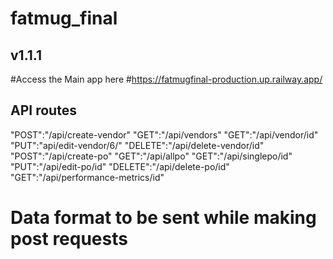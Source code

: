 # fatmug_final
## v1.1.1

#Access the Main app here
#https://fatmugfinal-production.up.railway.app/

## API routes
 "POST":"/api/create-vendor"
 "GET":"/api/vendors"
 "GET":"/api/vendor/id"
 "PUT":"api/edit-vendor/6/"
 "DELETE":"/api/delete-vendor/id"
 "POST":"/api/create-po"
 "GET":"/api/allpo"
 "GET":"/api/singlepo/id"
 "PUT":"/api/edit-po/id" 
 "DELETE":"/api/delete-po/id"
 "GET":"/api/performance-metrics/id"

# Data format to be sent while making post requests

